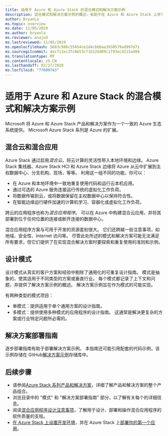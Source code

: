 ```yaml
---
title: 适用于 Azure 和 Azure Stack 的混合模式和解决方案示例
description: 混合模式和解决方案示例的概述，有助于在 Azure 和 Azure Stack 上学习和构建混合解决方案。
author: BryanLa
ms.topic: overview
ms.date: 11/05/2019
ms.author: bryanla
ms.reviewer: anajod
ms.lastreviewed: 11/05/2019
ms.openlocfilehash: 5603c986c55454ce1d4cbb6aa3930579ad997d71
ms.sourcegitcommit: 4ac711ec37c6653c71b126d09c1f93ec4215a489
ms.translationtype: MT
ms.contentlocale: zh-CN
ms.lasthandoff: 02/27/2020
ms.locfileid: "77689743"
---
```

# <a name="hybrid-patterns-and-solution-examples-for-azure-and-azure-stack"></a>适用于 Azure 和 Azure Stack 的混合模式和解决方案示例

Microsoft 将 Azure 和 Azure Stack 产品和解决方案作为一个一致的 Azure 生态系统提供。 Microsoft Azure Stack 系列是 Azure 的扩展。 

## <a name="the-hybrid-cloud-and-hybrid-apps"></a>混合云和混合应用

Azure Stack 通过启用*混合云*，将云计算的灵活性带入本地环境和边缘。 Azure Stack 集线器、Azure Stack HCI 和 Azure Stack 边缘将 Azure 从云中扩展到主权数据中心、分支机构、现场，等等。 利用这一组不同的功能，你可以：

- 在 Azure 和本地环境中一致地重复使用代码和运行云本机应用。
- 通过可选的 Azure 服务连接运行传统的虚拟化工作负荷。
- 将数据传输到云，或将数据保留在主权数据中心以保持符合性。
- 在智能边缘运行硬件加速的计算机学习、容器化或虚拟化工作负荷。

跨云的应用程序也称为*混合应用程序*。 可以在 Azure 中构建混合云应用，并将其部署到位于任何位置的连接或断开连接的数据中心。

混合应用程序方案与可用于开发的资源差别很大。 它们还跨越一些注意事项，如地域、安全性、Internet 访问等。 尽管此处所述的模式和解决方案可能无法满足所有要求，但它们提供了在实现混合解决方案时要探索和重复使用的准则和示例。

## <a name="design-patterns"></a>设计模式

设计模式从真实的客户方案和经验中剔除了通用化的可重复设计指南。 模式是抽象的，使其适用于不同类型的方案或垂直行业。 每个模式都记录了上下文和问题，并提供了解决方案示例的概述。 解决方案示例旨在作为模式的可能实现。

有两种类型的模式项目：

- 单模式：提供适用于单个通用方案的设计指南。
- 多模式：提供使用多种模式的应用程序的设计指南。 这通常是解决更复杂的方案或行业特定问题所必需的。

## <a name="solution-deployment-guides"></a>解决方案部署指南

逐步部署指南有助于部署解决方案示例。 本指南还可能引用配套的代码示例，该示例存储在 GitHub[解决方案示例](https://github.com/Azure-Samples/azure-intelligent-edge-patterns)存储库中。 

## <a name="next-steps"></a>后续步骤

- 请参阅[Azure Stack 系列产品和解决方案](/azure-stack)，详细了解产品和解决方案的整个产品组合。
- 浏览目录中的 "模式" 和 "解决方案部署指南" 部分，以了解有关每个的详细信息。
- 阅读[混合应用程序设计注意事项](overview-app-design-considerations.md)，了解用于设计、部署和操作混合应用程序的软件质量的支柱。
- [在 Azure Stack 上设置开发环境](../user/azure-stack-dev-start.md)，并在 Azure Stack 上[部署你的第一个应用](../user/azure-stack-dev-start-deploy-app.md)。
